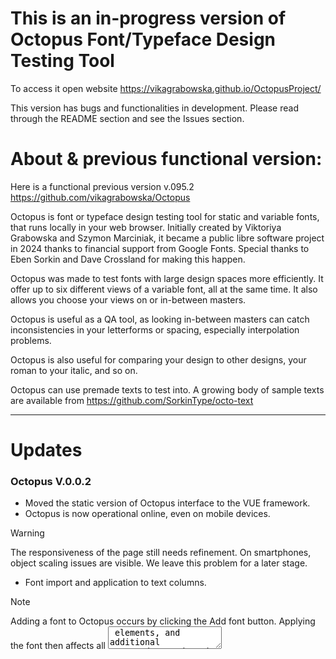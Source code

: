 # This is an in-progress version of Octopus Font/Typeface Design Testing Tool

To access it open website https://vikagrabowska.github.io/OctopusProject/

This version has bugs and functionalities in development. Please read through the README section and see the Issues section.

# About & previous functional version: 

Here is a functional previous version v.095.2 https://github.com/vikagrabowska/Octopus

Octopus is font or typeface design testing tool for static and variable fonts, that runs locally in your web browser. Initially created by Viktoriya Grabowska and Szymon Marciniak, it became a public libre software project in 2024 thanks to financial support from Google Fonts. Special thanks to Eben Sorkin and Dave Crossland for making this happen. 

Octopus was made to test fonts with large design spaces more efficiently. It offer up to six different views of a variable font, all at the same time. It also allows you choose your views on or in-between masters.

Octopus is useful as a QA tool, as looking in-between masters can catch inconsistencies in your letterforms or spacing, especially interpolation problems.

Octopus is also useful for comparing your design to other designs, your roman to your italic, and so on.

Octopus can use premade texts to test into. A growing body of sample texts are available from https://github.com/SorkinType/octo-text
 
----
# Updates
### Octopus V.0.0.2

- Moved the static version of Octopus interface to the VUE framework.
- Octopus is now operational online, even on mobile devices.
  
> [!WARNING]
> The responsiveness of the page still needs refinement. On smartphones, object scaling issues are visible.
> We leave this problem for a later stage.

- Font import and application to text columns.
  
> [!note] 
> Adding a font to Octopus occurs by clicking the Add font button. Applying the font then affects all <textarea> elements, and additional GSUB and FVAR data is retrieved.
> Using Opentype.js, we fetch data directly from the file and place it in the interface. Additional data Octopus retrieves includes information about the minimum and maximum values of axes, but we still need to plan a place in the interface where they will function well.

> [!WARNING]
> Currently, font application and VF axis settings work uniformly across all columns. In Octopus, there is no separation and individualization of columns yet, allowing changes in a single text column.

- Column duplication. We added the functionality to increase the number of text columns.
- Text scrolling in all columns simultaneously.
- Real-time typing in all columns (regardless of quantity).
- Locking the pasting of styles into the text frame to ensure we are testing what we intend in the font.
- Displaying an individual management panel above each column (Font Setting, OT, VF).
- Used library: OpenType.js. Placing font data and settings in the interface:
  - Potential for using more data such as the names of defined font instances and even the maximum and minimum heights of glyphs. We have a function responsible for retrieval, selection, and application.
  - Loading VF axes – we load default values set in the font, and we can also specify axis boundary values (minValue, maxValue). Data defined as defaults fill axis settings fields after loading the font.
  - OT feature data – Octopus displays the OT features contained in the font in the interface. They appear as buttons, allowing you to enable/disable them by clicking the button.
- Modifying VF axes is now available. A new panel above each column called `ManagementPanel` serves this purpose. To display this panel, click the icon: 🌐 above each text column.
> [!WARNING]
> Currently, downloaded OT data poses a problem with setting enable/disable. This means that all OT features are defined on the text frame, but all are inactive and cannot be activated on the interface side.

## In progress
- Reconstruction of the HardWrap Panel. For technical reasons, we need to consider the application of this tool and how to separate it in the case of program operation in non-global mode.
- Using text formatting settings in columns, such as font size, spacing, etc.
- Adding text composition functionality in the column (left, center, right).

## We don't have
- Adding the ability to import for an individual text column.
> This is a matter to be considered, as it will have an impact on the planned state saving of the program.
- Loading a text file into columns.
- A local mode in Vue. A system for separating changes and modifications for each column individually.
- Improvements in responsiveness for using Octopus on much smaller screens like smartphones. Currently, it scales well to the iPad 10.5" format.
- Saving the program state.
> Plans include collecting data into a JSON file that will gather all user interface changes in the program. The issue arises with saving fonts in memory – more in issues.
- A panel that allows us to decide what information to display above the text column. (Currently, these are VF axes)
> We plan to create a selection field where you can decide on displaying VF axes, Used OT features, Font names, text formatting settings. We see the need to display even several of them at the same time. Additionally, it becomes beneficial to differentiate the displayed data in case of using a font that has multiple VF axes.

## Future
- Use color on the interface.
- Refinement of the version for small screens.
- Adding a panel where we can see the full set of data for each column in one place.
